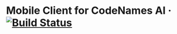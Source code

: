 # Mobile Client for CodeNames AI &middot; [![Build Status](https://travis-ci.org/vladimir-tikhonov/codenames_ai.svg?branch=master)](https://travis-ci.org/vladimir-tikhonov/codenames_ai_mobile)

